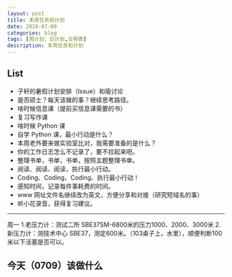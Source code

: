 ```yaml
---
layout: post
title: 本周任务和计划
date: 2018-07-09
categories: blog
tags: [周计划，日计划,日程表]
description: 本周任务和计划
---
```


## List
- 子轩的暑假计划安排（Issue）和瑜讨论
- 是否硕士？每天该做的事？继续思考路径。
- 啥时候信息课（提前买信息课需要的书）
- 复习写作课
- 啥时候 Python 课
- 自学 Python 课，最小行动是什么？
- 本周老外要来做实验室比对，我需要准备的是什么？
- 你的工作日志怎么不记录了，要不捡起来吧。
- 整理书单，书单，书单，按照主题整理书单。
- 阅读、阅读、阅读，执行最小行动。
- Coding、Coding、Coding、执行最小行动！
- 感知时间，记录每件事耗费的时间。
- www 网址文件名继续改为英文，方便分享和对接（研究短域名的事）
- 听小花录音，获得复习建议。

---

周一
1.老压力计：测试二所 SBE37SM-6800米的压力1000、2000、3000米
2.新压力计：测技术中心 SBE37，测定600米。（103桌子上，水里），顺便判断100米以下活塞是否可以。

## 今天（0709）该做什么
